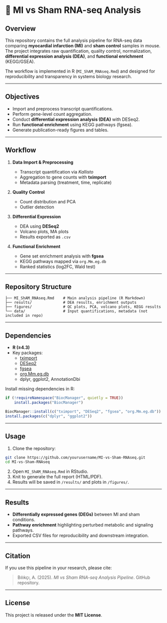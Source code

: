 # 🧬 MI vs Sham RNA-seq Analysis

## Overview
This repository contains the full analysis pipeline for RNA-seq data comparing **myocardial infarction (MI)** and **sham control** samples in mouse. The project integrates raw quantification, quality control, normalization, **differential expression analysis (DEA)**, and **functional enrichment** (KEGG/GSEA).  

The workflow is implemented in R (`MI_ShAM_RNAseq.Rmd`) and designed for reproducibility and transparency in systems biology research.  

---

## Objectives
- Import and preprocess transcript quantifications.  
- Perform gene-level count aggregation.  
- Conduct **differential expression analysis (DEA)** with DESeq2.  
- Run **functional enrichment** using KEGG pathways (fgsea).  
- Generate publication-ready figures and tables.  

---

## Workflow  

1. **Data Import & Preprocessing**  
   - Transcript quantification via *Kallisto*  
   - Aggregation to gene counts with **tximport**  
   - Metadata parsing (treatment, time, replicate)  

2. **Quality Control**  
   - Count distribution and PCA  
   - Outlier detection  

3. **Differential Expression**  
   - DEA using **DESeq2**  
   - Volcano plots, MA plots  
   - Results exported as `.csv`  

4. **Functional Enrichment**  
   - Gene set enrichment analysis with **fgsea**  
   - KEGG pathways mapped via `org.Mm.eg.db`  
   - Ranked statistics (log2FC, Wald test)  

---

## Repository Structure  

```
├── MI_ShAM_RNAseq.Rmd    # Main analysis pipeline (R Markdown)
├── results/              # DEA results, enrichment outputs
├── figures/              # QC plots, PCA, volcano plots, KEGG results
└── data/                 # Input quantifications, metadata (not included in repo)
```

---

## Dependencies  

- **R (≥4.3)**  
- Key packages:  
  - [tximport](https://bioconductor.org/packages/release/bioc/html/tximport.html)  
  - [DESeq2](https://bioconductor.org/packages/release/bioc/html/DESeq2.html)  
  - [fgsea](https://bioconductor.org/packages/release/bioc/html/fgsea.html)  
  - [org.Mm.eg.db](https://bioconductor.org/packages/release/data/annotation/html/org.Mm.eg.db.html)  
  - dplyr, ggplot2, AnnotationDbi  

Install missing dependencies in R:  

```r
if (!requireNamespace("BiocManager", quietly = TRUE))
    install.packages("BiocManager")

BiocManager::install(c("tximport", "DESeq2", "fgsea", "org.Mm.eg.db"))
install.packages(c("dplyr", "ggplot2"))
```

---

## Usage  

1. Clone the repository:  

```bash
git clone https://github.com/yourusername/MI-vs-Sham-RNAseq.git
cd MI-vs-Sham-RNAseq
```

2. Open `MI_ShAM_RNAseq.Rmd` in RStudio.  
3. Knit to generate the full report (HTML/PDF).  
4. Results will be saved in `/results/` and plots in `/figures/`.  

---

## Results  

- **Differentially expressed genes (DEGs)** between MI and sham conditions.  
- **Pathway enrichment** highlighting perturbed metabolic and signaling pathways.  
- Exported CSV files for reproducibility and downstream integration.  

---

## Citation  

If you use this pipeline in your research, please cite:  

> Bılıkçı, A. (2025). *MI vs Sham RNA-seq Analysis Pipeline*. GitHub repository.  

---

## License  

This project is released under the **MIT License**.  
